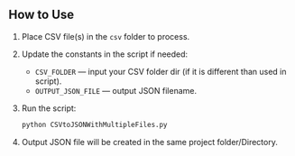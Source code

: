 ## How to Use

1. Place CSV file(s) in the `csv` folder to process.

2. Update the constants in the script if needed:
   - `CSV_FOLDER` — input your CSV folder dir (if it is different than used in script).
   - `OUTPUT_JSON_FILE` — output JSON filename.

3. Run the script:
   ```bash
   python CSVtoJSONWithMultipleFiles.py

4. Output JSON file will be created in the same project folder/Directory.